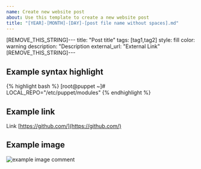 ```yaml
---
name: Create new website post
about: Use this template to create a new website post
title: "[YEAR]-[MONTH]-[DAY]-[post file name without spaces].md"
---
```

[REMOVE_THIS_STRING]---
title:  "Post title"
tags: [tag1,tag2]
style: fill
color: warning
description: "Description
external_url: "External Link"
[REMOVE_THIS_STRING]---

## Example syntax highlight

{% highlight bash %}
[root@puppet ~]# LOCAL_REPO="/etc/puppet/modules"
{% endhighlight %}

## Example link

Link [https://github.com/](https://github.com/)

## Example image

![example image comment](/assets/<post_title>_img1.png)
